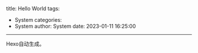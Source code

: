 title: Hello World
tags:
  - System
categories:
  - System
author: System
date: 2023-01-11 16:25:00
---
Hexo自动生成。